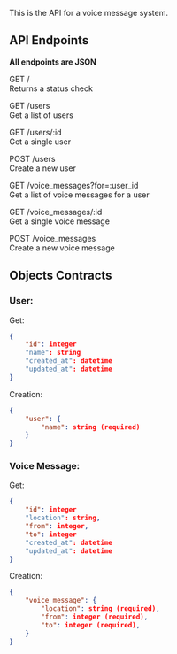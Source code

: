 This is the API for a voice message system.


API Endpoints
-----------------

**All endpoints are JSON**

GET / <br/>
Returns a status check


GET /users <br/>
Get a list of users

GET /users/:id <br/>
Get a single user

POST /users <br/>
Create a new user


GET /voice_messages?for=:user_id <br/>
Get a list of voice messages for a user

GET /voice_messages/:id <br/>
Get a single voice message

POST /voice_messages <br/>
Create a new voice message


Objects Contracts
------------------

### User:

Get:

```json
{
    "id": integer
    "name": string
    "created_at": datetime
    "updated_at": datetime
}
```

Creation:

```json
{
    "user": {
        "name": string (required)
    }
}
```

### Voice Message:

Get:

```json
{
    "id": integer
    "location": string,
    "from": integer,
    "to": integer
    "created_at": datetime
    "updated_at": datetime
}
```

Creation:

```json
{
    "voice_message": {
        "location": string (required),
        "from": integer (required),
        "to": integer (required),
    }
}
```